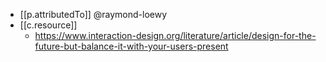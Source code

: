 

- [[p.attributedTo]] @raymond-loewy
- [[c.resource]]
  - https://www.interaction-design.org/literature/article/design-for-the-future-but-balance-it-with-your-users-present